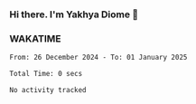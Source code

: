 ### Hi there. I'm Yakhya Diome 👋

### WAKATIME
<!--START_SECTION:waka-->

```txt
From: 26 December 2024 - To: 01 January 2025

Total Time: 0 secs

No activity tracked
```

<!--END_SECTION:waka-->
